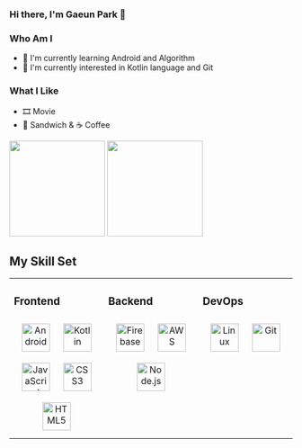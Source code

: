 ### Hi there, I'm Gaeun Park 👋

<!-- <img align='right' src="http://mazassumnida.wtf/api/v2/generate_badge?boj=gaeuns">
 -->
### Who Am I
- 📖 I'm currently learning Android and Algorithm
- 🌱 I'm currently interested in Kotlin language and Git
<!-- - 💻 I majoring in Smart ICT Convergence Engineering at Konkuk University
 -->
### What I Like
- 🎞 Movie
- 🥪 Sandwich & ☕ Coffee 

<p>
<img src="http://mazassumnida.wtf/api/v2/generate_badge?boj=gaeuns" height=170>
<img src="https://github-readme-stats.vercel.app/api?username=gaeunpark924&show_icons=true&theme=dark" height=170>
</p>

## My Skill Set  
<table><tr><td valign="top" width="33%">

### Frontend  
<div align="center">  
<img style="margin: 10px" src="https://profilinator.rishav.dev/skills-assets/android-original-wordmark.svg" alt="Android" height="50" />  
<img style="margin: 10px" src="https://profilinator.rishav.dev/skills-assets/kotlinlang-icon.svg" alt="Kotlin" height="50" />  
<img style="margin: 10px" src="https://profilinator.rishav.dev/skills-assets/javascript-original.svg" alt="JavaScript" height="50" />  
<img style="margin: 10px" src="https://profilinator.rishav.dev/skills-assets/css3-original-wordmark.svg" alt="CSS3" height="50" />  
<img style="margin: 10px" src="https://profilinator.rishav.dev/skills-assets/html5-original-wordmark.svg" alt="HTML5" height="50" />  
</div>
</td><td valign="top" width="33%">

### Backend  
<div align="center">  
<img style="margin: 10px" src="https://profilinator.rishav.dev/skills-assets/firebase.png" alt="Firebase" height="50" />  
<img style="margin: 10px" src="https://profilinator.rishav.dev/skills-assets/amazonwebservices-original-wordmark.svg" alt="AWS" height="50" />  
<img style="margin: 10px" src="https://profilinator.rishav.dev/skills-assets/nodejs-original-wordmark.svg" alt="Node.js" height="50" />  
</div>
</td><td valign="top" width="33%">

### DevOps  
<div align="center">  
<img style="margin: 10px" src="https://profilinator.rishav.dev/skills-assets/linux-original.svg" alt="Linux" height="50" />  
<img style="margin: 10px" src="https://profilinator.rishav.dev/skills-assets/git-scm-icon.svg" alt="Git" height="50" />  
</div>

</td></tr></table>  

<!-- 
### Algorithm
[![Solved.ac
프로필](http://mazassumnida.wtf/api/v2/generate_badge?boj=gaeuns)](https://solved.ac/gaeuns) -->

<!--
**gaeunpark924/gaeunpark924** is a ✨ _special_ ✨ repository because its `README.md` (this file) appears on your GitHub profile.

Here are some ideas to get you started:

- 🔭 I’m currently working on ...
- 🌱 I’m currently learning ...
- 👯 I’m looking to collaborate on ...
- 🤔 I’m looking for help with ...
- 💬 Ask me about ...
- 📫 How to reach me: ...
- 😄 Pronouns: ...
- ⚡ Fun fact: ...
-->
